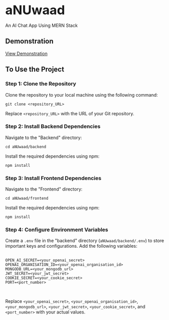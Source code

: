 <!DOCTYPE html>
<html lang="en">
<head>
  <meta charset="UTF-8">
  <meta name="viewport" content="width=device-width, initial-scale=1.0">
  <title>aNUwaad - An AI Chat App Using MERN Stack</title>
  <style>
    /* Heading Styles */
    h1 {
      font-size: 2.5rem;
      margin-bottom: 1rem;
    }

   h2 {
      font-size: 2rem;
      margin-top: 2rem;
      margin-bottom: 1rem;
    }

  /* Link Styles */
    a {
      color: #0366d6;
      text-decoration: none;
    }

   a:hover {
      text-decoration: underline;
    }

  /* Code Block Styles */
    code {
      font-family: 'Courier New', Courier, monospace;
      background-color: #f0f0f0;
      padding: 0.2rem 0.5rem;
      border-radius: 3px;
    }
    /* List Styles */
    ul {
      list-style-type: none;
      padding-left: 0;
    }
    /* Step Styles */
    .step {
      margin-bottom: 1rem;
    }

  /* Main Content Styles */
    .container {
    max-width: 800px;
      margin: 0 auto;
      padding: 2rem;
    }
    /* Image Styles */
    img {
      max-width: 100%;
      height: auto;
      display: block;
      margin: 1rem 0;
    }
    /* Code Block Styles */
    pre {
      background-color: #f0f0f0;
      padding: 1rem;
      border-radius: 5px;
      overflow-x: auto;
    }
    /* Environment Variable Styles */
    .env-variable {
      font-family: 'Courier New', Courier, monospace;
      background-color: #eaeaea;
      padding: 0.5rem;
      margin-bottom: 1rem;
      border-radius: 3px;
    }
  </style>
</head>
<body>
  <div class="container">
    <h1>aNUwaad</h1>
    <p>An AI Chat App Using MERN Stack</p>
    <h2>Demonstration</h2>
    <p><a href="https://github.com/theKnownHorde/aNUwaad/assets/108342131/075a10ce-6e25-40fc-9122-e437d7951070">View Demonstration</a></p>
    <h2>To Use the Project</h2>
    <div class="step">
      <h3>Step 1: Clone the Repository</h3>
      <p>Clone the repository to your local machine using the following command:</p>
      <pre><code>git clone &lt;repository_URL&gt;</code></pre>
      <p>Replace <code>&lt;repository_URL&gt;</code> with the URL of your Git repository.</p>
    </div>
    <div class="step">
      <h3>Step 2: Install Backend Dependencies</h3>
      <p>Navigate to the "Backend" directory:</p>
      <pre><code>cd aNUwaad/backend</code></pre>
      <p>Install the required dependencies using npm:</p>
      <pre><code>npm install</code></pre>
    </div>
    <div class="step">
      <h3>Step 3: Install Frontend Dependencies</h3>
      <p>Navigate to the "Frontend" directory:</p>
      <pre><code>cd aNUwaad/frontend</code></pre>
      <p>Install the required dependencies using npm:</p>
      <pre><code>npm install</code></pre>
    </div>
    <div class="step">
      <h3>Step 4: Configure Environment Variables</h3>
      <p>Create a <code>.env</code> file in the "backend" directory (<code>aNUwaad/backend/.env</code>) to store important keys and configurations. Add the following variables:</p>
      <pre class="env-variable">
        <code>
OPEN_AI_SECRET=&lt;your_openai_secret&gt;
OPENAI_ORGANISATION_ID=&lt;your_openai_organisation_id&gt;
MONGODB_URL=&lt;your_mongodb_url&gt;
JWT_SECRET=&lt;your_jwt_secret&gt;
COOKIE_SECRET=&lt;your_cookie_secret&gt;
PORT=&lt;port_number&gt;
        </code>
      </pre>
      <p>Replace <code>&lt;your_openai_secret&gt;</code>, <code>&lt;your_openai_organisation_id&gt;</code>, <code>&lt;your_mongodb_url&gt;</code>, <code>&lt;your_jwt_secret&gt;</code>, <code>&lt;your_cookie_secret&gt;</code>, and <code>&lt;port_number&gt;</code> with your actual values.</p>
    </div>
  </div>
</body>
</html>
